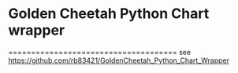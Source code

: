 # Golden Cheetah Python Chart wrapper
=====================================
see https://github.com/rb83421/GoldenCheetah_Python_Chart_Wrapper
